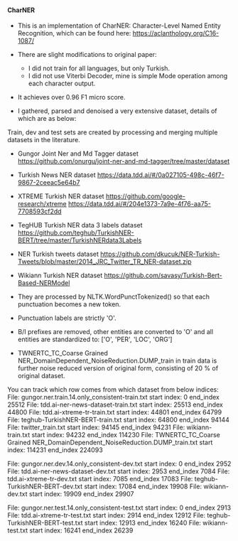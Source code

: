 #### CharNER

- This is an implementation of CharNER: Character-Level Named Entity Recognition, which can be found here: https://aclanthology.org/C16-1087/
- There are slight modifications to original paper:
	- I did not train for all languages, but only Turkish.
	- I did not use Viterbi Decoder, mine is simple Mode operation among each character output.
	
- It achieves over 0.96 F1 micro score.
- I gathered, parsed and denoised a very extensive dataset, details of which are as below:

Train, dev and test sets are created by processing and merging multiple datasets in the literature.

- Gungor Joint Ner and Md Tagger dataset
https://github.com/onurgu/joint-ner-and-md-tagger/tree/master/dataset

- Turkish News NER dataset
https://data.tdd.ai/#/0a027105-498c-46f7-9867-2ceeac5e64b7

- XTREME Turkish NER dataset
https://github.com/google-research/xtreme
https://data.tdd.ai/#/204e1373-7a9e-4f76-aa75-7708593cf2dd

- TegHUB Turkish NER data 3 labels dataset
https://github.com/teghub/TurkishNER-BERT/tree/master/TurkishNERdata3Labels

- NER Turkish tweets dataset
https://github.com/dkucuk/NER-Turkish-Tweets/blob/master/2014_JRC_Twitter_TR_NER-dataset.zip

- Wikiann Turkish NER dataset
https://github.com/savasy/Turkish-Bert-Based-NERModel


- They are processed by NLTK.WordPunctTokenized() so that each punctuation becomes a new token.
- Punctuation labels are strictly 'O'.
- B/I prefixes are removed, other entities are converted to 'O' and all entities are standardized to: ['O', 'PER', 'LOC', 'ORG']
- TWNERTC_TC_Coarse Grained NER_DomainDependent_NoiseReduction.DUMP_train in train data is further noise reduced version of original form, consisting of 20 % of original dataset.

You can track which row comes from which dataset from below indices:
File: gungor.ner.train.14.only_consistent-train.txt start index: 0 end_index 25512
File: tdd.ai-ner-news-dataset-train.txt start index: 25513 end_index 44800
File: tdd.ai-xtreme-tr-train.txt start index: 44801 end_index 64799
File: teghub-TurkishNER-BERT-train.txt start index: 64800 end_index 94144
File: twitter_train.txt start index: 94145 end_index 94231
File: wikiann-train.txt start index: 94232 end_index 114230
File: TWNERTC_TC_Coarse Grained NER_DomainDependent_NoiseReduction.DUMP_train.txt start index: 114231 end_index 224093

File: gungor.ner.dev.14.only_consistent-dev.txt start index: 0 end_index 2952
File: tdd.ai-ner-news-dataset-dev.txt start index: 2953 end_index 7084
File: tdd.ai-xtreme-tr-dev.txt start index: 7085 end_index 17083
File: teghub-TurkishNER-BERT-dev.txt start index: 17084 end_index 19908
File: wikiann-dev.txt start index: 19909 end_index 29907

File: gungor.ner.test.14.only_consistent-test.txt start index: 0 end_index 2913
File: tdd.ai-xtreme-tr-test.txt start index: 2914 end_index 12912
File: teghub-TurkishNER-BERT-test.txt start index: 12913 end_index 16240
File: wikiann-test.txt start index: 16241 end_index 26239